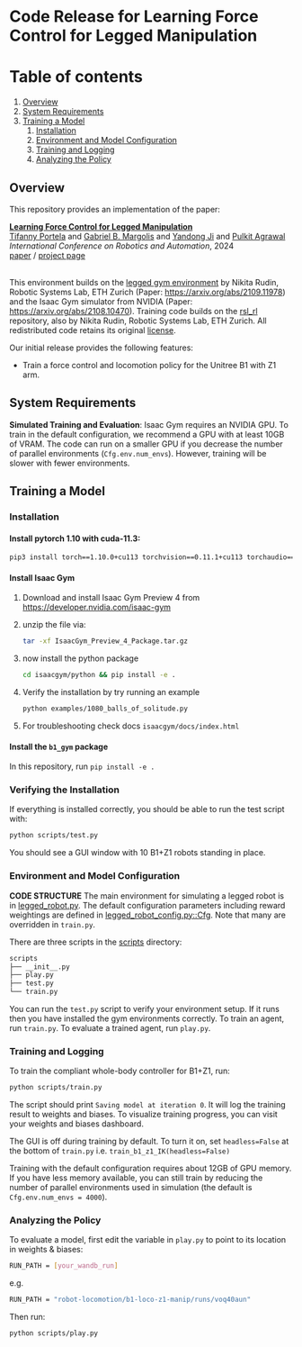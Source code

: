 # Code Release for Learning Force Control for Legged Manipulation


# Table of contents
1. [Overview](#overview)
2. [System Requirements](#requirements)
3. [Training a Model](#simulation)
    1. [Installation](#installation)
    2. [Environment and Model Configuration](#configuration)
    3. [Training and Logging](#training)
    4. [Analyzing the Policy](#analysis)

## Overview <a name="introduction"></a>

This repository provides an implementation of the paper:


<td style="padding:20px;width:75%;vertical-align:middle">
      <a href="https://tif-twirl-13.github.io/learning-compliance.html" target="_blank">
      <b> Learning Force Control for Legged Manipulation </b>
      </a>
      <br>
      <a href="https://tif-twirl-13.github.io/Home.html" target="_blank">Tifanny Portela</a> and <a href="https://gmargo11.github.io/" target="_blank">Gabriel B. Margolis</a> and <a href="https://yandongji.github.io/" target="_blank">Yandong Ji</a> and <a href="https://people.csail.mit.edu/pulkitag" target="_blank">Pulkit Agrawal</a>
      <br>
      <em>International Conference on Robotics and Automation</em>, 2024
      <br>
      <a href="https://arxiv.org/abs/2405.01402">paper</a> /
      <a href="https://tif-twirl-13.github.io/learning-compliance.html" target="_blank">project page</a>
    <br>
</td>

<br>

This environment builds on the [legged gym environment](https://leggedrobotics.github.io/legged_gym/) by Nikita
Rudin, Robotic Systems Lab, ETH Zurich (Paper: https://arxiv.org/abs/2109.11978) and the Isaac Gym simulator from 
NVIDIA (Paper: https://arxiv.org/abs/2108.10470). Training code builds on the 
[rsl_rl](https://github.com/leggedrobotics/rsl_rl) repository, also by Nikita
Rudin, Robotic Systems Lab, ETH Zurich. All redistributed code retains its
original [license](LICENSES/legged_gym/LICENSE).

Our initial release provides the following features:
* Train a force control and locomotion policy for the Unitree B1 with Z1 arm.

## System Requirements <a name="requirements"></a>

**Simulated Training and Evaluation**: Isaac Gym requires an NVIDIA GPU. To train in the default configuration, we recommend a GPU with at least 10GB of VRAM. The code can run on a smaller GPU if you decrease the number of parallel environments (`Cfg.env.num_envs`). However, training will be slower with fewer environments.

## Training a Model <a name="simulation"></a>

### Installation <a name="installation"></a>

#### Install pytorch 1.10 with cuda-11.3:

```bash
pip3 install torch==1.10.0+cu113 torchvision==0.11.1+cu113 torchaudio==0.10.0+cu113 -f https://download.pytorch.org/whl/cu113/torch_stable.html
```

#### Install Isaac Gym

1. Download and install Isaac Gym Preview 4 from https://developer.nvidia.com/isaac-gym
2. unzip the file via:
    ```bash
    tar -xf IsaacGym_Preview_4_Package.tar.gz
    ```

3. now install the python package
    ```bash
    cd isaacgym/python && pip install -e .
    ```
4. Verify the installation by try running an example

    ```bash
    python examples/1080_balls_of_solitude.py
    ```
5. For troubleshooting check docs `isaacgym/docs/index.html`

#### Install the `b1_gym` package

In this repository, run `pip install -e .`

### Verifying the Installation

If everything is installed correctly, you should be able to run the test script with:

```bash
python scripts/test.py
```

You should see a GUI window with 10 B1+Z1 robots standing in place.

### Environment and Model Configuration <a name="configuration"></a>


**CODE STRUCTURE** The main environment for simulating a legged robot is
in [legged_robot.py](b1_gym/envs/base/legged_robot.py). The default configuration parameters including reward
weightings are defined in [legged_robot_config.py::Cfg](b1_gym/envs/base/legged_robot_config.py). Note that many 
are overridden in `train.py`.

There are three scripts in the [scripts](scripts/) directory:

```bash
scripts
├── __init__.py
├── play.py
├── test.py
└── train.py
```

You can run the `test.py` script to verify your environment setup. If it runs then you have installed the gym
environments correctly. To train an agent, run `train.py`. To evaluate a trained agent, run `play.py`. 


### Training and Logging <a name="training"></a>

To train the compliant whole-body controller for B1+Z1, run: 

```bash
python scripts/train.py
```

The script should print `Saving model at iteration 0`. It will log the training result to weights and biases. To visualize training progress, you can visit your weights and biases dashboard.

The GUI is off during training by default. To turn it on, set `headless=False` at the bottom of `train.py` i.e. `train_b1_z1_IK(headless=False)`

Training with the default configuration requires about 12GB of GPU memory. If you have less memory available, you can 
still train by reducing the number of parallel environments used in simulation (the default is `Cfg.env.num_envs = 4000`).

### Analyzing the Policy <a name="analysis"></a>

To evaluate a model, first edit the variable in `play.py` to point to its location in weights & biases:

```bash
RUN_PATH = [your_wandb_run]
```

e.g.

```bash
RUN_PATH = "robot-locomotion/b1-loco-z1-manip/runs/voq40aun" 
```

Then run:

```bash
python scripts/play.py
```

